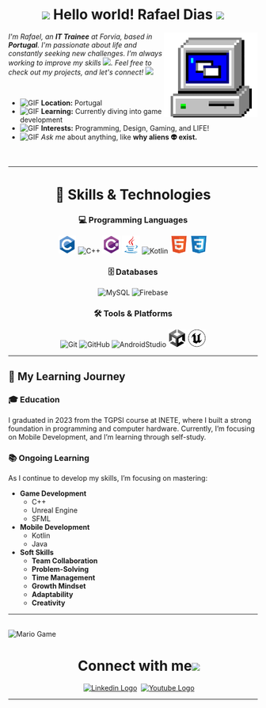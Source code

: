 <div id="toc" style="text-align: center;">
  <ul align="center" style="list-style: none; padding: 0;">
    <summary>
      <h1><img src="https://github.com/TheDudeThatCode/TheDudeThatCode/blob/master/Assets/Earth.gif" width="24px"> Hello world! Rafael Dias&nbsp;<img src="https://github.com/TheDudeThatCode/TheDudeThatCode/blob/master/Assets/Mario_Hello_Big.gif" width="30px"></h1>
    </summary>
      </ul>
</div>

<img align="right" alt="PC GIF" src="https://github.com/TheDudeThatCode/TheDudeThatCode/blob/master/Assets/PC.gif" width="190" />

<p>
  <em>
    I'm Rafael, an <b>IT Trainee</b> at Forvia, based in <b>Portugal</b>. I'm passionate about life and constantly seeking new challenges. I’m always working to improve my skills <img src="https://github.com/TheDudeThatCode/TheDudeThatCode/blob/master/Assets/Developer.gif" width="30px">. Feel free to check out my projects, and let's connect! <img src="https://github.com/TheDudeThatCode/TheDudeThatCode/blob/master/Assets/Rocket.gif" width="18px">
  </em>
</p>


<br>

- <img alt="GIF" src="https://github.com/TheDudeThatCode/TheDudeThatCode/blob/master/Assets/powerup.gif" width="20px" /> **Location:** Portugal
- <img alt="GIF" src="https://github.com/TheDudeThatCode/TheDudeThatCode/blob/master/Assets/gandalf_parrot.gif" width="20px" /> **Learning:** Currently diving into game development
- <img alt="GIF" src="https://github.com/TheDudeThatCode/TheDudeThatCode/blob/master/Assets/coin.gif" width="20px" /> **Interests:** Programming, Design, Gaming, and LIFE!
- <img alt="GIF" src="https://github.com/TheDudeThatCode/TheDudeThatCode/blob/master/Assets/hmm.gif" width="20px" /> *Ask me* about anything, like **why aliens 👽 exist.**

<br>


---

<div id="toc" style="text-align: center;">
  <ul align="center" style="list-style: none; padding: 0;">
    <summary>
      <h1>🚀 Skills & Technologies</h1>
    </summary>
    <li>
      <h3>💻 Programming Languages</h3>
      <p>
        <a href="https://en.wikipedia.org/wiki/C_(programming_language)" target="_blank" rel="noreferrer" style="text-decoration: none;">
          <img src="https://raw.githubusercontent.com/devicons/devicon/master/icons/c/c-original.svg" width="36" height="36" alt="C" /></a>
        <a href="https://en.wikipedia.org/wiki/C%2B%2B" target="_blank" rel="noreferrer" style="text-decoration: none;">
          <img src="https://cdn.jsdelivr.net/gh/devicons/devicon@latest/icons/cplusplus/cplusplus-original.svg" width="36" height="36" alt="C++" /></a>
        <a href="https://learn.microsoft.com/en-us/dotnet/csharp/" target="_blank" rel="noreferrer" style="text-decoration: none;">
          <img src="https://raw.githubusercontent.com/devicons/devicon/master/icons/csharp/csharp-original.svg" width="36" height="36" alt="C#" /></a>
        <a href="https://www.oracle.com/java/" target="_blank" rel="noreferrer" style="text-decoration: none;">
          <img src="https://raw.githubusercontent.com/devicons/devicon/master/icons/java/java-original.svg" width="36" height="36" alt="Java" /></a>
        <a href="https://kotlinlang.org/" target="_blank" rel="noreferrer" style="text-decoration: none;">
          <img src="https://cdn.jsdelivr.net/gh/devicons/devicon@latest/icons/kotlin/kotlin-original.svg" width="36" height="36" alt="Kotlin" /></a>
        <a href="https://developer.mozilla.org/en-US/docs/Web/HTML" target="_blank" rel="noreferrer" style="text-decoration: none;">
          <img src="https://raw.githubusercontent.com/devicons/devicon/master/icons/html5/html5-original.svg" width="36" height="36" alt="HTML" /></a>
        <a href="https://developer.mozilla.org/en-US/docs/Web/CSS" target="_blank" rel="noreferrer" style="text-decoration: none;">
          <img src="https://raw.githubusercontent.com/devicons/devicon/master/icons/css3/css3-original.svg" width="36" height="36" alt="CSS" /></a>
      </p>
    </li>
    <li>
      <h3>🗄️ Databases</h3>
      <p>
        <a href="https://www.mysql.com/" target="_blank" rel="noreferrer" style="text-decoration: none;">
          <img src="https://raw.githubusercontent.com/danielcranney/readme-generator/main/public/icons/skills/mysql-colored.svg" width="36" height="36" alt="MySQL" /></a>
        <a href="https://firebase.google.com/" target="_blank" rel="noreferrer" style="text-decoration: none;">
          <img src="https://cdn.jsdelivr.net/gh/devicons/devicon@latest/icons/firebase/firebase-original.svg" width="36" height="36" alt="Firebase" /></a>
      </p>
    </li>
    <li>
      <h3>🛠️ Tools & Platforms</h3>
      <p>
        <a href="https://git-scm.com/" target="_blank" rel="noreferrer" style="text-decoration: none;">
          <img src="https://raw.githubusercontent.com/danielcranney/readme-generator/main/public/icons/skills/git-colored.svg" width="36" height="36" alt="Git" /></a>
        <a href="https://github.com/" target="_blank" rel="noreferrer" style="text-decoration: none;">
          <img src="https://cdn.jsdelivr.net/gh/devicons/devicon/icons/github/github-original.svg" width="36" height="36" alt="GitHub" /></a>
        <a href="https://developer.android.com/studio" target="_blank" rel="noreferrer" style="text-decoration: none;">
          <img src="https://cdn.jsdelivr.net/gh/devicons/devicon@latest/icons/androidstudio/androidstudio-original.svg" width="36" height="36" alt="AndroidStudio" /></a>
        <a href="https://unity.com/" target="_blank" rel="noreferrer" style="text-decoration: none;">
          <img src="https://raw.githubusercontent.com/devicons/devicon/master/icons/unity/unity-original.svg" width="36" height="36" alt="Unity" /></a>
        <a href="https://www.unrealengine.com/" target="_blank" rel="noreferrer" style="text-decoration: none;">
          <img src="https://raw.githubusercontent.com/devicons/devicon/master/icons/unrealengine/unrealengine-original.svg" width="36" height="36" alt="Unreal Engine" /></a>
      </p>
    </li>
  </ul>
</div>

---

<div id="toc" style="text-align: center;">
  <ul align="left" style="list-style: none; padding: 0;">
    <summary>
      <h2>🌱 My Learning Journey</h2>
    </summary>
      </ul>
</div>

### 🎓 Education
I graduated in 2023 from the TGPSI course at INETE, where I built a strong foundation in programming and computer hardware.
Currently, I’m focusing on Mobile Development, and I’m learning through self-study.

### 📚 Ongoing Learning
As I continue to develop my skills, I’m focusing on mastering:

- **Game Development**
  - C++
  - Unreal Engine
  - SFML
- **Mobile Development**
  - Kotlin
  - Java
- **Soft Skills**
  - **Team Collaboration**
  - **Problem-Solving**
  - **Time Management**
  - **Growth Mindset**
  - **Adaptability**
  - **Creativity**

---
<br>

<img src="https://github.com/TheDudeThatCode/TheDudeThatCode/blob/master/Assets/Mario_Gameplay.gif" alt="Mario Game" width="980">

<br>

<div id="toc" style="text-align: center;">
  <ul align="center" style="list-style: none;">
    <summary>
      <h1>Connect with me<img src="https://github.com/TheDudeThatCode/TheDudeThatCode/blob/master/Assets/Handshake.gif" height="32px"></h1>
    </summary>
    <li>
      <div>
        <a href="https://www.linkedin.com/in/rafael-pdias/" target="_blank">
          <img src="https://github.com/TheDudeThatCode/TheDudeThatCode/blob/master/Assets/Linkedin.svg" alt="Linkedin Logo" width="32"></a>&nbsp;
        <a href="#" target="_blank">
          <img src="https://github.com/user-attachments/assets/59314b80-9f73-443f-b550-ee74b5f3a987" alt="Youtube Logo" width="32"></a>
      </div>
    </li>
  </ul>
</div>

---

